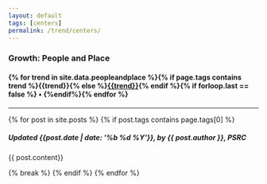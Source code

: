 ```yaml
---
layout: default
tags: [centers]
permalink: /trend/centers/
---
```


### Growth: People and Place

<!-- this creates the header links for each trend -->

#### {% for trend in site.data.peopleandplace %}{% if page.tags contains trend %}{{trend}}{% else %}[{{trend}}]({{site.baseurl}}/trend/{{trend}}){% endif %}{% if forloop.last == false %} &bull; {%endif%}{% endfor %}

---
<!-- this grabs the most recent post with the specified tag -->
{% for post in site.posts %}
{% if post.tags contains page.tags[0] %}

<h5 class="author-tight">Updated {{post.date | date: '%b %d %Y'}}, by {{ post.author }}, PSRC</h5>

{{ post.content}}

<!-- break loop to only show very latest post -->
{% break %}
{% endif %}
{% endfor %}
